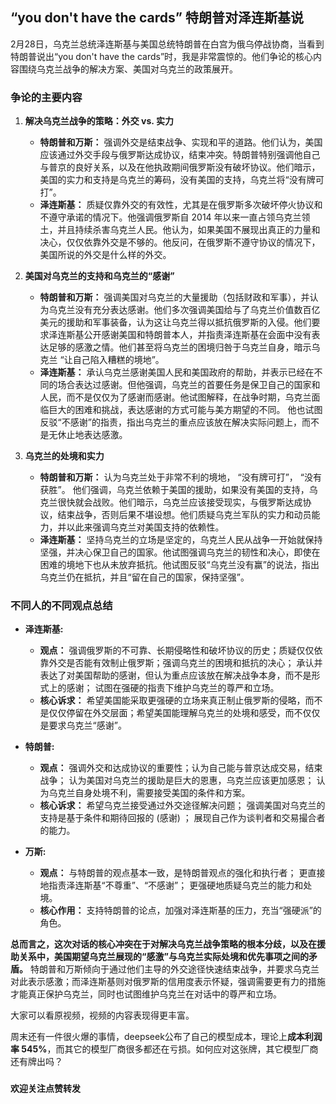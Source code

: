 ## “you don't have the cards” 特朗普对泽连斯基说

2月28日，乌克兰总统泽连斯基与美国总统特朗普在白宫为俄乌停战协商，当看到特朗普说出“you don't have the cards”时，我是非常震惊的。他们争论的核心内容围绕乌克兰战争的解决方案、美国对乌克兰的政策展开。

### 争论的主要内容

1. **解决乌克兰战争的策略：外交 vs. 实力**
    * **特朗普和万斯：** 强调外交是结束战争、实现和平的道路。他们认为，美国应该通过外交手段与俄罗斯达成协议，结束冲突。特朗普特别强调他自己与普京的良好关系，以及在他执政期间俄罗斯没有破坏协议。他们暗示，美国的实力和支持是乌克兰的筹码，没有美国的支持，乌克兰将“没有牌可打”。
    * **泽连斯基：**  质疑仅靠外交的有效性，尤其是在俄罗斯多次破坏停火协议和不遵守承诺的情况下。他强调俄罗斯自 2014 年以来一直占领乌克兰领土，并且持续杀害乌克兰人民。他认为，如果美国不展现出真正的力量和决心，仅仅依靠外交是不够的。他反问，在俄罗斯不遵守协议的情况下，美国所说的外交是什么样的外交。

2. **美国对乌克兰的支持和乌克兰的“感谢”**
    * **特朗普和万斯：** 强调美国对乌克兰的大量援助（包括财政和军事），并认为乌克兰没有充分表达感谢。他们多次强调美国给与了乌克兰价值数百亿美元的援助和军事装备，认为这让乌克兰得以抵抗俄罗斯的入侵。他们要求泽连斯基公开感谢美国和特朗普本人，并指责泽连斯基在会面中没有表达足够的感激之情。他们甚至将乌克兰的困境归咎于乌克兰自身，暗示乌克兰 “让自己陷入糟糕的境地”。
    * **泽连斯基：** 承认乌克兰感谢美国人民和美国政府的帮助，并表示已经在不同的场合表达过感谢。但他强调，乌克兰的首要任务是保卫自己的国家和人民，而不是仅仅为了感谢而感谢。他试图解释，在战争时期，乌克兰面临巨大的困难和挑战，表达感谢的方式可能与美方期望的不同。 他也试图反驳“不感谢”的指责，指出乌克兰的重点应该放在解决实际问题上，而不是无休止地表达感激。

3. **乌克兰的处境和实力**
    * **特朗普和万斯：**  认为乌克兰处于非常不利的境地， “没有牌可打”， “没有获胜”。 他们强调，乌克兰依赖于美国的援助，如果没有美国的支持，乌克兰很快就会战败。他们暗示，乌克兰应该接受现实，与俄罗斯达成协议，结束战争，否则后果不堪设想。他们质疑乌克兰军队的实力和动员能力，并以此来强调乌克兰对美国支持的依赖性。
    * **泽连斯基：**  坚持乌克兰的立场是坚定的，乌克兰人民从战争一开始就保持坚强，并决心保卫自己的国家。他试图强调乌克兰的韧性和决心，即使在困难的境地下也从未放弃抵抗。他试图反驳“乌克兰没有赢”的说法，指出乌克兰仍在抵抗，并且“留在自己的国家，保持坚强”。

### 不同人的不同观点总结

* **泽连斯基:**
    * **观点：** 强调俄罗斯的不可靠、长期侵略性和破坏协议的历史；质疑仅仅依靠外交是否能有效制止俄罗斯；强调乌克兰的困境和抵抗的决心； 承认并表达了对美国帮助的感谢，但认为重点应该放在解决战争本身，而不是形式上的感谢；  试图在强硬的指责下维护乌克兰的尊严和立场。
    * **核心诉求：** 希望美国能采取更强硬的立场来真正制止俄罗斯的侵略，而不是仅仅停留在外交层面；希望美国能理解乌克兰的处境和感受，而不仅仅是要求乌克兰“感谢”。

* **特朗普:**
    * **观点：** 强调外交和达成协议的重要性；认为自己能与普京达成交易，结束战争； 认为美国对乌克兰的援助是巨大的恩惠，乌克兰应该更加感恩； 认为乌克兰自身处境不利，需要接受美国的条件和方案。
    * **核心诉求：**  希望乌克兰接受通过外交途径解决问题； 强调美国对乌克兰的支持是基于条件和期待回报的 (感谢) ； 展现自己作为谈判者和交易撮合者的能力。

* **万斯:**
    * **观点：** 与特朗普的观点基本一致，是特朗普观点的强化和执行者；  更直接地指责泽连斯基“不尊重”、“不感谢”； 更强硬地质疑乌克兰的能力和处境。
    * **核心作用：**  支持特朗普的论点，加强对泽连斯基的压力，充当“强硬派”的角色。

**总而言之，这次对话的核心冲突在于对解决乌克兰战争策略的根本分歧，以及在援助关系中，美国期望乌克兰展现的“感激”与乌克兰实际处境和优先事项之间的矛盾。** 特朗普和万斯倾向于通过他们主导的外交途径快速结束战争，并要求乌克兰对此表示感激；而泽连斯基则对俄罗斯的信用度表示怀疑，强调需要更有力的措施才能真正保护乌克兰，同时也试图维护乌克兰在对话中的尊严和立场。

大家可以看原视频，视频的内容表现得更丰富。

周末还有一件很火爆的事情，deepseek公布了自己的模型成本，理论上**成本利润率 545%**，而其它的模型厂商很多都还在亏损。如何应对这张牌，其它模型厂商还有牌出吗？

###

**欢迎关注点赞转发**
